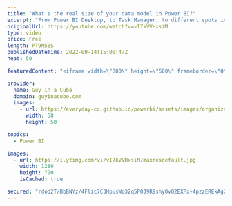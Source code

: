 ```yaml
---
title: "What's the real size of your data model in Power BI?"
excerpt: "From Power BI Desktop, to Task Manager, to different spots in the Power BI service - why are the sizes different? What's going on? How can you tell what the real size is? Well, it depends! Marco Russo joins Patrick to explain.  📢 Become a member: https://guyinacu.be/membership \r \r *******************"
originalUrl: https://youtube.com/watch?v=vI7kVVHxsiM
type: video
price: Free
length: PT9M58S
publishedDateTime: 2022-09-14T15:00:47Z
heat: 50

featuredContent: "<iframe width=\"800\" height=\"500\" frameborder=\"0\" src=\"https://www.youtube.com/embed/vI7kVVHxsiM\" allow=\"accelerometer; autoplay; encrypted-media; gyroscope; picture-in-picture\" allowfullscreen></iframe>"

provider:
  name: Guy in a Cube
  domain: guyinacube.com
  images:
    - url: https://everyday-cc.github.io/powerbi/assets/images/organizations/guyinacube.com-50x50.jpg
      width: 50
      height: 50

topics:
  - Power BI

images:
  - url: https://i.ytimg.com/vi/vI7kVVHxsiM/maxresdefault.jpg
    width: 1280
    height: 720
    isCached: true

secured: "rdod2T/BbBNYz/4Flic7C3HpusWo32q5P0J9R9shy0vQ2EXPx+4pzzEREkAg2P2z5oDbI5/QsANzlgsszDfHQBkaD12nN9BlF69SEdqHfqObugJtTTbOKrXEkEEnOGcHWv65C3p1A1JDokPugiawzi6ZVFCfNVmY/LTmp3JwfcHAUSm/jdnNYcbbkZh9Nf6ywuOjgYu3EH+m2a1iCvw0XkVzPRcbuEQyMfK7oHMggTAVPI9z2AXebefo/q2mHOmVrrZu7dcMYzycww2BQE8wZ/BT5j0dhO99ziuQssM/ArkQ48vz4tmR0Rmcz1N/qESk+TV5vgeYrcXzCdpkuCcgfX5mLaJyRPC9mXcsvTjYfV/IxLkjOp0254WhQhKOt6n70Iyeh9j2omlqYifB58scjkkICfl4M18yWL4R1ojbRns=;LuVHJSCX3RGqmPBxhQ+bGg=="
---
```


